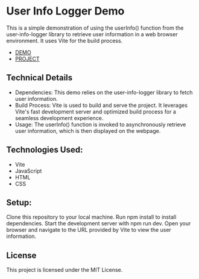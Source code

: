 # User Info Logger Demo

This is a simple demonstration of using the userInfo() function from the user-info-logger library to retrieve user information in a web browser environment. It uses Vite for the build process.
- [DEMO](https://user-info-logger-demo.vercel.app/)
- [PROJECT](https://github.com/IntegerAlex/user-info-logger)

## Technical Details

- Dependencies: This demo relies on the user-info-logger library to fetch user information.
- Build Process: Vite is used to build and serve the project. It leverages Vite's fast development server and optimized build process for a seamless development experience.
- Usage: The userInfo() function is invoked to asynchronously retrieve user information, which is then displayed on the webpage.

## Technologies Used:

- Vite
- JavaScript
- HTML
- CSS
  
## Setup:

Clone this repository to your local machine.
Run npm install to install dependencies.
Start the development server with npm run dev.
Open your browser and navigate to the URL provided by Vite to view the user information.

## License
This project is licensed under the MIT License.
